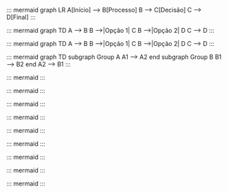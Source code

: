 ::: mermaid
graph LR
    A[Início] --> B[Processo]
    B --> C[Decisão]
    C --> D[Final]
:::

::: mermaid
graph TD
    A --> B
    B -->|Opção 1| C
    B -->|Opção 2| D
    C --> D
:::

::: mermaid
graph TD
    A --> B
    B -->|Opção 1| C
    B -->|Opção 2| D
    C --> D
:::

::: mermaid
graph TD
    subgraph Group A
        A1 --> A2
    end
    subgraph Group B
        B1 --> B2
    end
    A2 --> B1
:::

::: mermaid
:::

::: mermaid
:::

::: mermaid
:::

::: mermaid
:::

::: mermaid
:::

::: mermaid
:::

::: mermaid
:::

::: mermaid
:::

::: mermaid
:::

